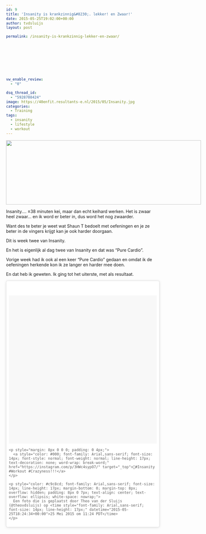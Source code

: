 ```yaml
---
id: 9
title: 'Insanity is krankzinnig&#8230;. lekker! en Zwaar!'
date: 2015-05-25T19:02:00+00:00
author: tvdsluijs
layout: post

permalink: /insanity-is-krankzinnig-lekker-en-zwaar/









vw_enable_review:
  - "0"

dsq_thread_id:
  - "5928708424"
image: https://40enfit.resultants-e.nl/2015/05/Insanity.jpg
categories:
  - Training
tags:
  - insanity
  - lifestyle
  - workout
---
```

<div class="separator" style="clear: both; text-align: center;">
  <a style="clear: left; float: left; margin-bottom: 1em; margin-right: 1em;" href="http://2.bp.blogspot.com/-0iDI2NQayB8/VWNyFDPOunI/AAAAAAABVwo/4UY23VfmjlU/s1600/Insanity.jpg"><img src="https://40enfit.resultants-e.nl/2015/05/Insanity.jpg" alt="" width="640" height="211" border="0" /></a>
</div>

Insanity&#8230;. ±38 minuten kei, maar dan echt keihard werken. Het is zwaar heel zwaar&#8230; en ik word er beter in, dus word het nog zwaarder.

Want des te beter je weet wat Shaun T bedoelt met oefeningen en je ze beter in de vingers krijgt kan je ook harder doorgaan.

Dit is week twee van Insanity.
  
<a name="more"></a>En het is eigenlijk al dag twee van Insanity en dat was &#8220;Pure Cardio&#8221;.

Vorige week had ik ook al een keer &#8220;Pure Cardio&#8221; gedaan en omdat ik de oefeningen herkende kon ik ze langer en harder mee doen.

En dat heb ik geweten. Ik ging tot het uiterste, met als resultaat.

<blockquote class="instagram-media" style="background: #FFF; border: 0; border-radius: 3px; box-shadow: 0 0 1px 0 rgba(0,0,0,0.5),0 1px 10px 0 rgba(0,0,0,0.15); margin: 1px; max-width: 658px; padding: 0; width: calc(100% - 2px);" data-instgrm-captioned="" data-instgrm-version="4">
  <div style="padding: 8px;">
    <div style="background: #F8F8F8; line-height: 0; margin-top: 40px; padding: 50% 0; text-align: center; width: 100%;">
    </div>
    
    <p style="margin: 8px 0 0 0; padding: 0 4px;">
      <a style="color: #000; font-family: Arial,sans-serif; font-size: 14px; font-style: normal; font-weight: normal; line-height: 17px; text-decoration: none; word-wrap: break-word;" href="https://instagram.com/p/3HWc4sypO7/" target="_top">#Insanity #Workout #Crazyness!!!</a>
    </p>
    
    <p style="color: #c9c8cd; font-family: Arial,sans-serif; font-size: 14px; line-height: 17px; margin-bottom: 0; margin-top: 8px; overflow: hidden; padding: 8px 0 7px; text-align: center; text-overflow: ellipsis; white-space: nowrap;">
      Een foto die is geplaatst door Theo van der Sluijs (@theovdsluijs) op <time style="font-family: Arial,sans-serif; font-size: 14px; line-height: 17px;" datetime="2015-05-25T18:24:34+00:00">25 Mei 2015 om 11:24 PDT</time>
    </p>
  </div>
</blockquote>